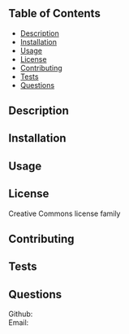 # 
  ## Table of Contents
  - [Description](#Description)
  - [Installation](#Installation)
  - [Usage](#Usage)
  - [License](#License)
  - [Contributing](#Contributing)
  - [Tests](#Tests)
  - [Questions](#Questions)
  ## Description
  
  ## Installation
  
  ## Usage
  
  ## License
  Creative Commons license family
  ## Contributing
  
  ## Tests
  
  ## Questions
  Github:   
  Email: 
